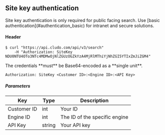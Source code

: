 <h2 id="authentication_siteKey">Site key authentication</h2>

<aside class="notice">Site key authentication is only required for public facing search. Use [basic authentication](#authentication_basic) for intranet and secure solutions.</aside>

<h4>Header</h4>

```shell
$ curl "https://api.cludo.com/api/v3/search"
    -H "Authorization: SiteKey NDU0NTU4OTo3NTc4MDMwOjNlZGUzOGZkYzA4MjRlMThiYjNhZGI5YTIxZmJiZGM4"
```

<aside class="warning">The credentials **must** be Base64-encoded as a **single unit**.</aside>

`Authorization: SiteKey <Customer ID>:<Engine ID>:<API Key>`

<h5>Parameters</h5>

Key | Type | Description
--- | --- | ---
Customer ID | int | Your ID
Engine ID | int | The ID of the specific engine
API Key | string | Your API key